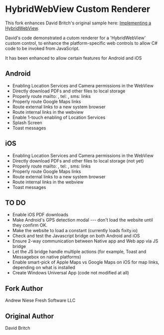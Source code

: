 HybridWebView Custom Renderer
=============================

This fork enhances David Britch's original sample here:  [Implementing a HybridWebView](http://developer.xamarin.com/guides/cross-platform/xamarin-forms/custom-renderer/hybridwebview/).

David's code demonstrated a cutom renderer for a 'HybridWebView' custom control, to enhance the platform-specific web controls to allow C# code to be invoked from JavaScript.

It has been enhanced to allow certain features for Android and iOS


Android
-------
 + Enabling Location Services and Camera permissions in the WebView
 + Directly download PDFs and other files to local storage
 + Properly route mailto: , tel: , sms: links
 + Properly route Google Maps links
 + Route external links to a new system browser
 + Route internal links in the webview
 + Enable 1-touch enabling of Location Services
 + Splash Screen
 + Toast messages

iOS
-------
 + Enabling Location Services and Camera permissions in the WebView
 + Directly download PDFs and other files to local storage (not yet)
 + Properly route mailto: , tel: , sms: links
 + Properly route Google Maps links
 + Route external links to a new system browser
 + Route internal links in the webview
 + Toast messages


TO DO
--------
 + Enable iOS PDF downloads
 + Make Android's GPS detection modal --- don't load the website until they confirm OK.
 + Make the website to load a constant (currently loads fixity.io)
 + Check and test the Javascript bridge on both Android and iOS
 + Ensure 2-way communication between Native app and Web app via JS bridge
 + Let the JS bridge handle multiple actions (for example, Toast and Messagebox on native platforms)
 + Enable smart-pick of Apple Maps vs Google Maps on iOS for map links, depending on what is installed
 + Create Windows Universal App (code not modified at all)


Fork Author
------------------
Andrew Niese
Fresh Software LLC

Original Author
------------------
David Britch
